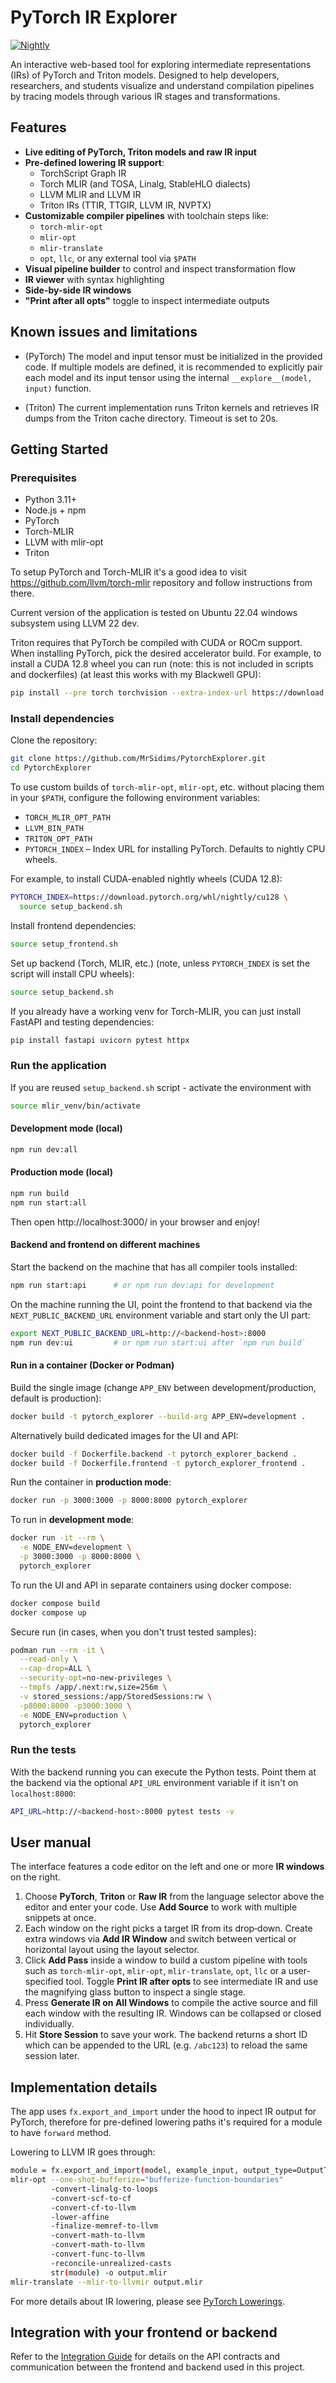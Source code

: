 # PyTorch IR Explorer

[![Nightly](https://github.com/MrSidims/PytorchExplorer/actions/workflows/ci.yml/badge.svg?branch=main)](https://github.com/MrSidims/PytorchExplorer/actions?query=workflow%3ACI+event%3Aschedule)

An interactive web-based tool for exploring intermediate representations (IRs) of PyTorch and Triton models.
Designed to help developers, researchers, and students visualize and understand compilation pipelines by
tracing models through various IR stages and transformations.

## Features

- **Live editing of PyTorch, Triton models and raw IR input**
- **Pre-defined lowering IR support**:
  - TorchScript Graph IR
  - Torch MLIR (and TOSA, Linalg, StableHLO dialects)
  - LLVM MLIR and LLVM IR
  - Triton IRs (TTIR, TTGIR, LLVM IR, NVPTX)
- **Customizable compiler pipelines** with toolchain steps like:
  - `torch-mlir-opt`
  - `mlir-opt`
  - `mlir-translate`
  - `opt`, `llc`, or any external tool via `$PATH`
- **Visual pipeline builder** to control and inspect transformation flow
- **IR viewer** with syntax highlighting
- **Side-by-side IR windows**
- **"Print after all opts"** toggle to inspect intermediate outputs

## Known issues and limitations

- (PyTorch) The model and input tensor must be initialized in the provided code. If multiple models are defined, it is recommended to explicitly pair each model and its input tensor using the internal `__explore__(model, input)` function.

- (Triton) The current implementation runs Triton kernels and retrieves IR dumps from the Triton cache directory. Timeout is set to 20s.

## Getting Started

### Prerequisites

- Python 3.11+
- Node.js + npm
- PyTorch
- Torch-MLIR
- LLVM with mlir-opt
- Triton

To setup PyTorch and Torch-MLIR it's a good idea to visit https://github.com/llvm/torch-mlir repository and follow instructions from there.

Current version of the application is tested on Ubuntu 22.04 windows subsystem using LLVM 22 dev.

Triton requires that PyTorch be compiled with CUDA or ROCm support. When
installing PyTorch, pick the desired accelerator build. For example, to install
a CUDA 12.8 wheel you can run (note: this is not included in scripts and dockerfiles) (at least this works with my Blackwell GPU):

```bash
pip install --pre torch torchvision --extra-index-url https://download.pytorch.org/whl/cu128
```

### Install dependencies

Clone the repository:
```bash
git clone https://github.com/MrSidims/PytorchExplorer.git
cd PytorchExplorer
```

To use custom builds of `torch-mlir-opt`, `mlir-opt`, etc. without placing them in your `$PATH`, configure the following environment variables:
- `TORCH_MLIR_OPT_PATH`
- `LLVM_BIN_PATH`
- `TRITON_OPT_PATH`
- `PYTORCH_INDEX` – Index URL for installing PyTorch. Defaults to nightly CPU wheels.

For example, to install CUDA-enabled nightly wheels (CUDA 12.8):
```bash
PYTORCH_INDEX=https://download.pytorch.org/whl/nightly/cu128 \
  source setup_backend.sh
```

Install frontend dependencies:
```bash
source setup_frontend.sh
```

Set up backend (Torch, MLIR, etc.) (note, unless `PYTORCH_INDEX` is set the script will install CPU wheels):
```bash
source setup_backend.sh
```

If you already have a working venv for Torch-MLIR, you can just install FastAPI and testing dependencies:
```bash
pip install fastapi uvicorn pytest httpx
```

### Run the application

If you are reused `setup_backend.sh` script - activate the environment with

```bash
source mlir_venv/bin/activate
```

#### Development mode (local)
```bash
npm run dev:all
```

#### Production mode (local)
```bash
npm run build
npm run start:all
```

Then open http://localhost:3000/ in your browser and enjoy!

#### Backend and frontend on different machines

Start the backend on the machine that has all compiler tools installed:

```bash
npm run start:api      # or npm run dev:api for development
```

On the machine running the UI, point the frontend to that backend via the
`NEXT_PUBLIC_BACKEND_URL` environment variable and start only the UI part:

```bash
export NEXT_PUBLIC_BACKEND_URL=http://<backend-host>:8000
npm run dev:ui         # or npm run start:ui after `npm run build`
```

#### Run in a container (Docker or Podman)

Build the single image (change `APP_ENV` between development/production, default is production):
```bash
docker build -t pytorch_explorer --build-arg APP_ENV=development .
```

Alternatively build dedicated images for the UI and API:
```bash
docker build -f Dockerfile.backend -t pytorch_explorer_backend .
docker build -f Dockerfile.frontend -t pytorch_explorer_frontend .
```

Run the container in **production mode**:
```bash
docker run -p 3000:3000 -p 8000:8000 pytorch_explorer
```

To run in **development mode**:
```bash
docker run -it --rm \
  -e NODE_ENV=development \
  -p 3000:3000 -p 8000:8000 \
  pytorch_explorer
```

To run the UI and API in separate containers using docker compose:
```bash
docker compose build
docker compose up
```

Secure run (in cases, when you don't trust tested samples):
```bash
podman run --rm -it \
  --read-only \
  --cap-drop=ALL \
  --security-opt=no-new-privileges \
  --tmpfs /app/.next:rw,size=256m \
  -v stored_sessions:/app/StoredSessions:rw \
  -p8000:8000 -p3000:3000 \
  -e NODE_ENV=production \
  pytorch_explorer
```

### Run the tests

With the backend running you can execute the Python tests. Point them at the
backend via the optional `API_URL` environment variable if it isn't on
`localhost:8000`:

```bash
API_URL=http://<backend-host>:8000 pytest tests -v
```

## User manual

The interface features a code editor on the left and one or more **IR windows**
on the right.

1. Choose **PyTorch**, **Triton** or **Raw IR** from the language selector above
   the editor and enter your code. Use **Add Source** to work with multiple
   snippets at once.
2. Each window on the right picks a target IR from its drop‑down. Create extra
   windows via **Add IR Window** and switch between vertical or horizontal layout
   using the layout selector.
3. Click **Add Pass** inside a window to build a custom pipeline with tools such
   as `torch-mlir-opt`, `mlir-opt`, `mlir-translate`, `opt`, `llc` or a
   user-specified tool. Toggle **Print IR after opts** to see intermediate IR and
   use the magnifying glass button to inspect a single stage.
4. Press **Generate IR on All Windows** to compile the active source and fill
   each window with the resulting IR. Windows can be collapsed or closed
   individually.
5. Hit **Store Session** to save your work. The backend returns a short ID which
   can be appended to the URL (e.g. `/abc123`) to reload the same session later.

## Implementation details

The app uses `fx.export_and_import` under the hood to inpect IR output for PyTorch, therefore for pre-defined lowering paths it's required for a module to have `forward` method.

Lowering to LLVM IR goes through:

```bash
module = fx.export_and_import(model, example_input, output_type=OutputType.LINALG_ON_TENSORS)
mlir-opt --one-shot-bufferize="bufferize-function-boundaries"
         -convert-linalg-to-loops
         -convert-scf-to-cf
         -convert-cf-to-llvm
         -lower-affine
         -finalize-memref-to-llvm
         -convert-math-to-llvm
         -convert-math-to-llvm
         -convert-func-to-llvm
         -reconcile-unrealized-casts
         str(module) -o output.mlir
mlir-translate --mlir-to-llvmir output.mlir
```

For more details about IR lowering, please see [PyTorch Lowerings](docs/pytorch_lowering.md).

## Integration with your frontend or backend

Refer to the [Integration Guide](docs/integration_guide.md) for details on the API contracts and communication between the frontend and backend used in this project.